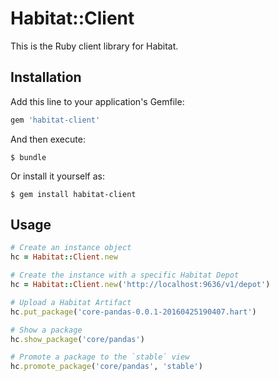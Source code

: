 # Habitat::Client

This is the Ruby client library for Habitat.

## Installation

Add this line to your application's Gemfile:

```ruby
gem 'habitat-client'
```

And then execute:

    $ bundle

Or install it yourself as:

    $ gem install habitat-client

## Usage

```ruby
# Create an instance object
hc = Habitat::Client.new

# Create the instance with a specific Habitat Depot
hc = Habitat::Client.new('http://localhost:9636/v1/depot')

# Upload a Habitat Artifact
hc.put_package('core-pandas-0.0.1-20160425190407.hart')

# Show a package
hc.show_package('core/pandas')

# Promote a package to the `stable` view
hc.promote_package('core/pandas', 'stable')
```
